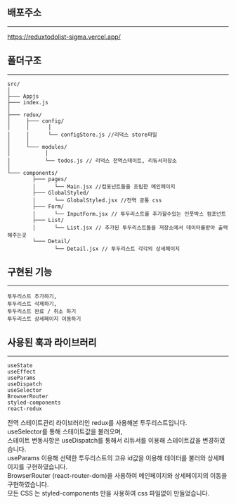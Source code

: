## 배포주소
------
https://reduxtodolist-sigma.vercel.app/


## 폴더구조
-----

```
src/
│
├─── Appjs   
├─── index.js  
│
├─── redux/  
│     ├─── config/
│     │      │
│     │      └── configStore.js //리덕스 store파일
│     │
│     └─── modules/
│           │
│           └── todos.js // 리덕스 전역스테이트, 리듀서저장소
│
└─── components/
        ├─── pages/
        │      └── Main.jsx //컴포넌트들을 조립한 메인페이지
        ├─── GlobalStyled/
        │      └── GlobalStyled.jsx //전역 공통 css 
        ├─── Form/
        │      └── InputForm.jsx // 투두리스트를 추가할수있는 인풋박스 컴포넌트
        ├─── List/
        │      └── List.jsx // 추가된 투두리스트들을 저장소에서 데이터를받아 출력해주는곳
        └─── Detail/
               └── Detail.jsx // 투두리스트 각각의 상세페이지

```

## 구현된 기능
----
```
투두리스트 추가하기, 
투두리스트 삭제하기,
투두리스트 완료 / 취소 하기
투두리스트 상세페이지 이동하기
```

## 사용된 훅과 라이브러리
------
```
useState
useEffect
useParams
useDispatch
useSelector
BrowserRouter
styled-components
react-redux
```


전역 스테이트관리 라이브러리인 redux를 사용해본 투두리스트입니다.  
useSelector를 통해 스테이트값을 불러오며,  
스테이트 변동사항은 useDispatch를 통해서 리듀서를 이용해 스테이트값을 변경하였습니다.  
useParams 이용해 선택한 투두리스트의 고유 id값을 이용해 데이터를 불러와 상세페이지를 구현하였습니다.  
BrowserRouter (react-router-dom)을 사용하여 메인페이지와 상세페이지의 이동을 구현하였습니다.  
모든 CSS 는 styled-components 만을 사용하여 css 파일없이 만들었습니다.





